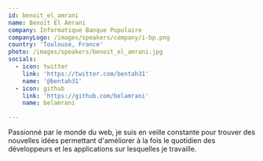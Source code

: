 ```yaml
---
id: benoit_el_amrani
name: Benoit El Amrani
company: Informatique Banque Populaire
companyLogo: /images/speakers/company/i-bp.png
country: 'Toulouse, France'
photo: /images/speakers/benoit_el_amrani.jpg
socials:
  - icon: twitter
    link: 'https://twitter.com/bentah31'
    name: '@bentah31'
  - icon: github
    link: 'https://github.com/belamrani'
    name: belamrani

---
```


Passionné par le monde du web, je suis en veille constante pour trouver des nouvelles idées permettant d'améliorer à la fois le quotidien des développeurs et les applications sur lesquelles je travaille.
